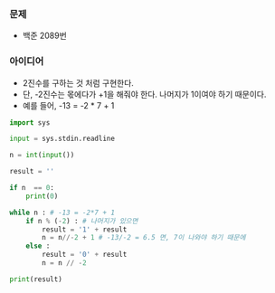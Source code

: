 ### 문제
* 백준 2089번

### 아이디어
* 2진수를 구하는 것 처럼 구현한다. 
* 단, -2진수는 몫에다가 +1을 해줘야 한다. 나머지가 1이여야 하기 때문이다.
* 예를 들어, -13 = -2 * 7 + 1

```python
import sys

input = sys.stdin.readline

n = int(input())

result = ''

if n  == 0:
    print(0)

while n : # -13 = -2*7 + 1
    if n % (-2) : # 나머지가 있으면
        result = '1' + result
        n = n//-2 + 1 # -13/-2 = 6.5 면, 7이 나와야 하기 때문에
    else :
        result = '0' + result
        n = n // -2

print(result)
```

